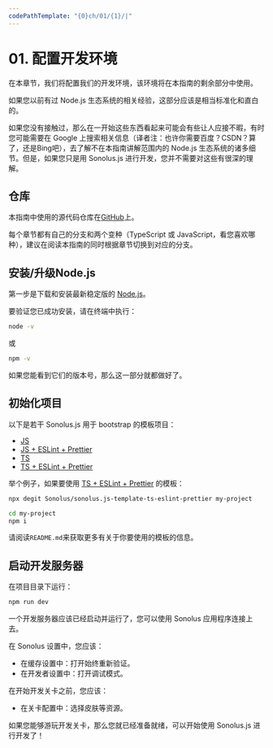 ```yaml
---
codePathTemplate: "{0}ch/01/{1}/|"
---
```


# 01. 配置开发环境

在本章节，我们将配置我们的开发环境，该环境将在本指南的剩余部分中使用。

如果您以前有过 Node.js 生态系统的相关经验，这部分应该是相当标准化和直白的。

如果您没有接触过，那么在一开始这些东西看起来可能会有些让人应接不暇，有时您可能需要在 Google 上搜索相关信息（译者注：也许你需要百度？CSDN？算了，还是Bing吧），去了解不在本指南讲解范围内的 Node.js 生态系统的诸多细节。但是，如果您只是用 Sonolus.js 进行开发，您并不需要对这些有很深的理解。

## 仓库

本指南中使用的源代码仓库在[GitHub](https://github.com/NonSpicyBurrito/sonolus-wiki-sonolus.js-guide-code)上。

每个章节都有自己的分支和两个变种（TypeScript 或 JavaScript，看您喜欢哪种），建议在阅读本指南的同时根据章节切换到对应的分支。

## 安装/升级Node.js

第一步是下载和安装最新稳定版的 [Node.js](https://nodejs.org)。

要验证您已成功安装，请在终端中执行：

```bash
node -v
```

或

```bash
npm -v
```

如果您能看到它们的版本号，那么这一部分就都做好了。

## 初始化项目

以下是若干 Sonolus.js 用于 bootstrap 的模板项目：

- [JS](https://github.com/Sonolus/sonolus.js-template-js)
- [JS + ESLint + Prettier](https://github.com/Sonolus/sonolus.js-template-js-eslint-prettier)
- [TS](https://github.com/Sonolus/sonolus.js-template-ts)
- [TS + ESLint + Prettier](https://github.com/Sonolus/sonolus.js-template-ts-eslint-prettier)

举个例子，如果要使用 [TS + ESLint + Prettier](https://github.com/Sonolus/sonolus.js-template-ts-eslint-prettier) 的模板：

```bash
npx degit Sonolus/sonolus.js-template-ts-eslint-prettier my-project

cd my-project
npm i
```

请阅读`README.md`来获取更多有关于你要使用的模板的信息。

## 启动开发服务器

在项目目录下运行：

```bash
npm run dev
```

一个开发服务器应该已经启动并运行了，您可以使用 Sonolus 应用程序连接上去。

在 Sonolus 设置中，您应该：

- 在缓存设置中：打开始终重新验证。
- 在开发者设置中：打开调试模式。

在开始开发关卡之前，您应该：

- 在关卡配置中：选择皮肤等资源。

如果您能够游玩开发关卡，那么您就已经准备就绪，可以开始使用 Sonolus.js 进行开发了！

